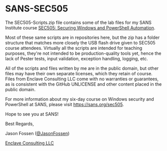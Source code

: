 # SANS-SEC505
The SEC505-Scripts.zip file contains some of the lab files for my SANS Institute course [SEC505: Securing Windows and PowerShell Automation](https://sans.org/sec505).

Most of these same scripts are in repositories here, but the zip has a folder structure that matches more closely the USB flash drive given to SEC505 course attendees.  Virtually all the scripts are intended for teaching purposes, they're not intended to be production-quality tools yet, hence the lack of Pester tests, input validation, exception handling, logging, etc.

All of the scripts and files written by me are in the public domain, but other files may have their own separate licenses, which they retain of course.  Files from Enclave Consulting LLC come with no warranties or guarantees, as is consistent with the GitHub UNLICENSE and other content placed in the public domain.

For more information about my six-day course on Windows security and PowerShell at SANS, please visit https://sans.org/sec505.  

Hope to see you at SANS!

Best Regards,

Jason Fossen ([@JasonFossen](https://twitter.com/JasonFossen))

[Enclave Consulting LLC](http:/www.enclaveconsulting.com)
